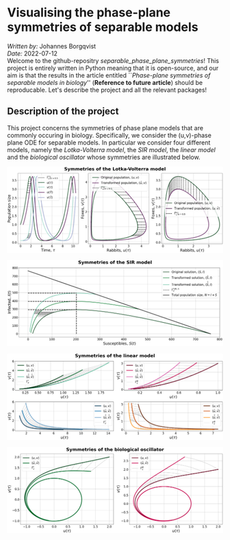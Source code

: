 # Visualising the phase-plane symmetries of separable models
*Written by:* Johannes Borgqvist<br>
*Date:* 2022-07-12<br>
Welcome to the github-repositry *separable\_phase\_plane\_symmetries*! This project is entirely written in Python meaning that it is open-source, and our aim is that the results in the article entitled ``*Phase-plane symmetries of separable models in biology*'' (**Reference to future article**) should be reproducable. Let's describe the project and all the relevant packages!


## Description of the project
This project concerns the symmetries of phase plane models that are commonly occuring in biology. Specifically, we consider the (u,v)-phase plane ODE for separable models. In particular we consider four different models, namely the *Lotka-Volterra model*, the *SIR model*, the *linear model* and the *biological oscillator* whose symmetries are illustrated below. 

![The symmetries of the LV-model](./Figures/LV_symmetries.png)



![The symmetries of the SIR-model](./Figures/SIR_symmetries.png)


![The symmetries of the linear model](./Figures/symmetries_linear_model.png)


![The symmetries of the biological oscillator](./Figures/symmetries_biological_oscillator.png)
